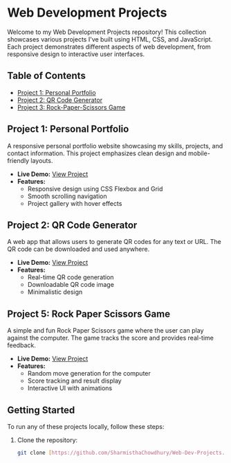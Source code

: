 # Web Development Projects

Welcome to my Web Development Projects repository! This collection showcases various projects I've built using HTML, CSS, and JavaScript. Each project demonstrates different aspects of web development, from responsive design to interactive user interfaces.

## Table of Contents

- [Project 1: Personal Portfolio](#project-1-personal-portfolio)
- [Project 2: QR Code Generator](#project-3=2-qr-code-generator)
- [Project 3: Rock-Paper-Scissors Game](#project-3-Rock-Paper-Scissors-Game)

## Project 1: Personal Portfolio

A responsive personal portfolio website showcasing my skills, projects, and contact information. This project emphasizes clean design and mobile-friendly layouts.

- **Live Demo:** [View Project](#) 
- **Features:** 
  - Responsive design using CSS Flexbox and Grid
  - Smooth scrolling navigation
  - Project gallery with hover effects


## Project 2: QR Code Generator

A web app that allows users to generate QR codes for any text or URL. The QR code can be downloaded and used anywhere.

- **Live Demo:** [View Project](#) 
- **Features:** 
  - Real-time QR code generation
  - Downloadable QR code image
  - Minimalistic design

## Project 5: Rock Paper Scissors Game

A simple and fun Rock Paper Scissors game where the user can play against the computer. The game tracks the score and provides real-time feedback.

- **Live Demo:** [View Project](#) 
- **Features:** 
  - Random move generation for the computer
  - Score tracking and result display
  - Interactive UI with animations

## Getting Started

To run any of these projects locally, follow these steps:  

1. Clone the repository:
   ```bash
   git clone [https://github.com/SharmisthaChowdhury/Web-Dev-Projects.git]
